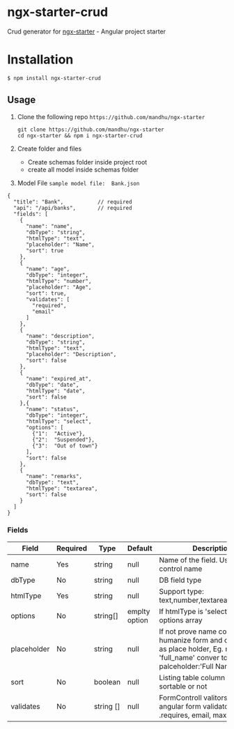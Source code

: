 # ngx-starter-crud

Crud generator for [ngx-starter](https://github.com/mandhu/ngx-starter) - Angular project starter

# Installation
```sh
$ npm install ngx-starter-crud
```

## Usage
1. Clone the following repo ``https://github.com/mandhu/ngx-starter``
    ```
    git clone https://github.com/mandhu/ngx-starter
    cd ngx-starter && npm i ngx-starter-crud
    ```
2. Create folder and files
    - Create schemas folder inside project root
    - create all model inside schemas folder

3. Model File
    ``sample model file:  Bank.json``
```
{
  "title": "Bank",           // required
  "api": "/api/banks",       // required
  "fields": [
    {
      "name": "name",
      "dbType": "string",
      "htmlType": "text",
      "placeholder": "Name",
      "sort": true
    },
    {
      "name": "age",
      "dbType": "integer",
      "htmlType": "number",
      "placeholder": "Age",
      "sort": true,
      "validates": [
        "required",
        "email"
      ]
    },
    {
      "name": "description",
      "dbType": "string",
      "htmlType": "text",
      "placeholder": "Description",
      "sort": false
    },
    {
      "name": "expired_at",
      "dbType": "date",
      "htmlType": "date",
      "sort": false
    },{
      "name": "status",
      "dbType": "integer",
      "htmlType": "select",
      "options": [
        {"1":  "Active"},
        {"2":  "Suspended"},
        {"3":  "Out of town"}
      ],
      "sort": false
    },
    {
      "name": "remarks",
      "dbType": "text",
      "htmlType": "textarea",
      "sort": false
    }
  ]
} 
```


### Fields

| Field | Required | Type | Default | Description
| ------ | ------ | ------ | ----- | ----- |
| name | Yes | string | null | Name of the field. Use for form control name 
| dbType | No | string | null | DB field type |  
| htmlType | Yes | string | null | Support type: text,number,textarea,date,select
| options | No | string[] | emplty option | If htmlType is 'select' provide options array
| placeholder | No | string | null | If not prove name cover to humanize form and considered as place holder, Eg. name: 'full_name' conver to  palceholder:'Full Name'
| sort | No | boolean | null | Listing table column header sortable or not
| validates | No | string [] | null | FormControll valitors, support angular form validators, Eg .requires, email, max(8), min(8)

